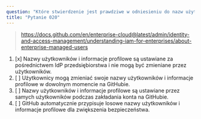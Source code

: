 ```yaml
---
question: "Które stwierdzenie jest prawdziwe w odniesieniu do nazw użytkowników i informacji profilowych dla użytkowników zarządzanych przez przedsiębiorstwo?"
title: "Pytanie 020"
---
```


> https://docs.github.com/en/enterprise-cloud@latest/admin/identity-and-access-management/understanding-iam-for-enterprises/about-enterprise-managed-users
1. [x] Nazwy użytkowników i informacje profilowe są ustawiane za pośrednictwem IdP przedsiębiorstwa i nie mogą być zmieniane przez użytkowników.
1. [ ] Użytkownicy mogą zmieniać swoje nazwy użytkowników i informacje profilowe w dowolnym momencie na GitHubie.
1. [ ] Nazwy użytkowników i informacje profilowe są ustawiane przez samych użytkowników podczas zakładania konta na GitHubie.
1. [ ] GitHub automatycznie przypisuje losowe nazwy użytkowników i informacje profilowe dla zwiększenia bezpieczeństwa.
